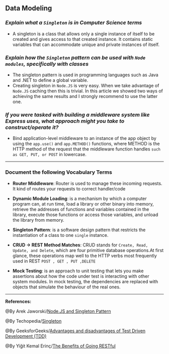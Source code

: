 ## **Data Modeling**

### ***Explain what a `Singleton` is in Computer Science terms***

- A singleton is a class that allows only a single instance of itself to be created and gives access to that created instance. It contains static variables that can accommodate unique and private instances of itself.

### ***Explain how the `Singleton` pattern can be used with `Node modules`, specifically with classes***

- The singleton pattern is used in programming languages such as Java and .NET to define a global variable.
- Creating singleton in `Node.JS` is very easy. When we take advantage of `Node.JS` caching then this is trivial. In this article we showed two ways of achieving the same results and I strongly recommend to use the latter one.

### ***If you were tasked with building a middleware system like Express uses, what approach might you take to construct/operate it?***

- Bind application-level middleware to an instance of the app object by using the `app.use()` and `app.METHOD()` functions, where METHOD is the HTTP method of the request that the middleware function handles `such as GET, PUT, or POST` in lowercase.

---------------------------------------------------

### **Document the following Vocabulary Terms**

- **Router Middleware**: Router is used to manage these incoming requests. It kind of routes your requests to correct handler/code

- **Dynamic Module Loading**: is a mechanism by which a computer program can, at run time, load a library or other binary into memory, retrieve the addresses of functions and variables contained in the library, execute those functions or access those variables, and unload the library from memory.

- **Singleton Pattern**: is a software design pattern that restricts the instantiation of a class to one `single` instance.

- **CRUD -> REST Method Matches**: CRUD stands for `Create, Read, Update, and Delete`, which are four primitive database operations.At first glance, these operations map well to the HTTP verbs most frequently used in REST `POST , GET , PUT ,DELETE `

- **Mock Testing**: is an approach to unit testing that lets you make assertions about how the code under test is interacting with other system modules. In mock testing, the dependencies are replaced with objects that simulate the behaviour of the real ones. 
-----------------------------------------------

**References:**

@By Arek Jaworski/[Node.JS and Singleton Pattern](https://medium.com/swlh/node-js-and-singleton-pattern-7b08d11c726a)

@By Techopedia/[Singleton](https://www.techopedia.com/definition/15830/singleton)

@By GeeksforGeeks/[Advantages and disadvantages of Test Driven Development (TDD)](https://www.geeksforgeeks.org/advantages-and-disadvantages-of-test-driven-development-tdd/)

@By Yiğit Kemal Erinç/[The Benefits of Going RESTful](https://www.freecodecamp.org/news/benefits-of-rest/)